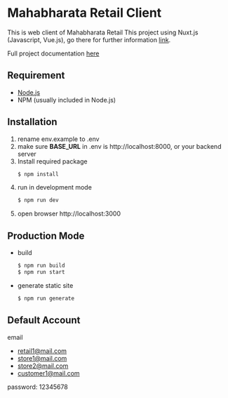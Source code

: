 # Mahabharata Retail Client

This is web client of Mahabharata Retail
This project using Nuxt.js (Javascript, Vue.js), go there for further information [link](https://nuxtjs.org/).

Full project documentation [here](https://www.notion.so/Final-Project-Mahabharata-Retail-dcb555d645804a17ac5bd98c5129f847)

## Requirement

- [Node.js](https://nodejs.org/)
- NPM (usually included in Node.js)

## Installation

1. rename env.example to .env
2. make sure **BASE_URL** in .env is http://localhost:8000, or your backend server
3. Install required package
   ```bash
   $ npm install
   ```
4. run in development mode
   ```bash
   $ npm run dev
   ```
5. open browser http://localhost:3000

## Production Mode

- build
  ```bash
  $ npm run build
  $ npm run start
  ```
- generate static site
  ```bash
  $ npm run generate
  ```

## Default Account

email

- retail1@mail.com
- store1@mail.com
- store2@mail.com
- customer1@mail.com

password: 12345678
